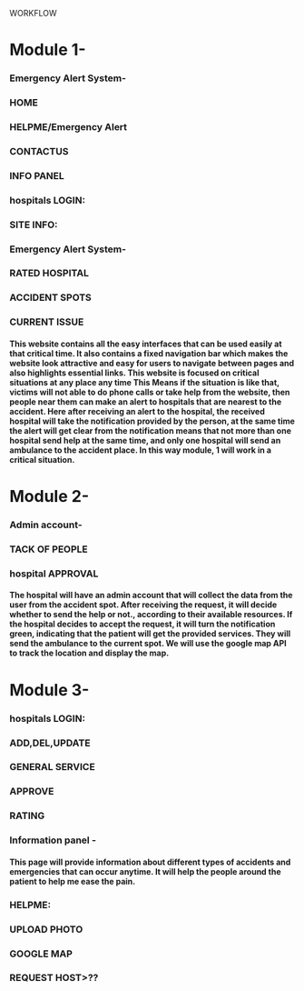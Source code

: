 WORKFLOW

# Module 1-
### Emergency Alert System-
### HOME 
### HELPME/Emergency Alert
### CONTACTUS
### INFO PANEL
### hospitals  LOGIN:
### SITE INFO:
### Emergency Alert System-
### RATED HOSPITAL
### ACCIDENT SPOTS
### CURRENT ISSUE

#### This website contains all the easy interfaces that can be used easily at that critical time. It also contains a fixed navigation bar which makes the website look attractive and easy for users to navigate between pages and also highlights essential links. This website is focused on critical situations at any place any time This Means if the situation is like that, victims will not able to do phone calls or take help from the website, then people near them can make an alert to hospitals that are nearest to the accident. Here after receiving an alert to the hospital, the received hospital will take the notification provided by the person, at the same time the alert will get clear from the notification means that not more than one hospital send help at the same time, and only one hospital will send an ambulance to the accident place. In this way module, 1 will work in a critical situation.


# Module 2-
### Admin account-
### TACK OF PEOPLE
### hospital  APPROVAL

#### The hospital will have an admin account that will collect the data from the user from the accident spot. After receiving the request, it will decide whether to send the help or not., according to their available resources. If the hospital decides to accept the request, it will turn the notification green, indicating that the patient will get the provided services. They will send the ambulance to the current spot. We will use the google map API to track the location and display the map.


# Module 3-
### hospitals  LOGIN:
### ADD,DEL,UPDATE
### GENERAL SERVICE
### APPROVE
### RATING

### Information panel -
#### This page will provide information about different types of accidents and emergencies that can occur anytime. It will help the people around the patient to help me ease the pain.
                     
 

### HELPME:
### UPLOAD PHOTO
### GOOGLE MAP
### REQUEST HOST>??
